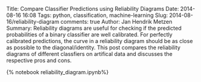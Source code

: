 Title: Compare Classifier Predictions using Reliability Diagrams
Date: 2014-08-16 16:08
Tags: python, classification, machine-learning
Slug: 2014-08-16/reliability-diagram
comments: true
Author: Jan Hendrik Metzen
Summary: Reliability diagrams are useful for checking if the predicted probabilities of a binary classifier are well calibrated. For perfectly calibrated predictions, the curve in a reliability diagram should be as close as possible to the diagonal/identity. This post compares the reliability diagrams of different classfiers on artifical data and discusses the respective pros and cons.

{% notebook reliability_diagram.ipynb%}
